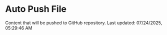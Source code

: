 # Auto Push File

Content that will be pushed to GitHub repository.
Last updated: 07/24/2025, 05:29:46 AM